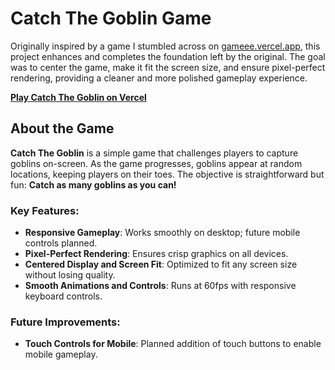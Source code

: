 # Catch The Goblin Game

Originally inspired by a game I stumbled across on [gameee.vercel.app](https://gameee.vercel.app), this project enhances and completes the foundation left by the original. The goal was to center the game, make it fit the screen size, and ensure pixel-perfect rendering, providing a cleaner and more polished gameplay experience.

[**Play Catch The Goblin on Vercel**](https://catch-the-goblin.vercel.app/)

## About the Game
**Catch The Goblin** is a simple game that challenges players to capture goblins on-screen. As the game progresses, goblins appear at random locations, keeping players on their toes. The objective is straightforward but fun: **Catch as many goblins as you can!**

### Key Features:
- **Responsive Gameplay**: Works smoothly on desktop; future mobile controls planned.
- **Pixel-Perfect Rendering**: Ensures crisp graphics on all devices.
- **Centered Display and Screen Fit**: Optimized to fit any screen size without losing quality.
- **Smooth Animations and Controls**: Runs at 60fps with responsive keyboard controls.

### Future Improvements:
- **Touch Controls for Mobile**: Planned addition of touch buttons to enable mobile gameplay.
